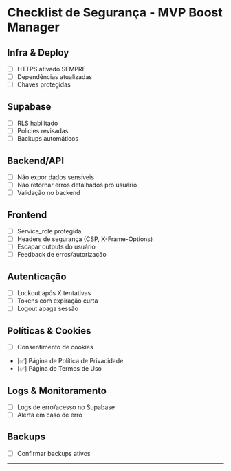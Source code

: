 # Checklist de Segurança - MVP Boost Manager

## Infra & Deploy
- [ ] HTTPS ativado SEMPRE
- [ ] Dependências atualizadas
- [ ] Chaves protegidas

## Supabase
- [ ] RLS habilitado
- [ ] Policies revisadas
- [ ] Backups automáticos

## Backend/API
- [ ] Não expor dados sensíveis
- [ ] Não retornar erros detalhados pro usuário
- [ ] Validação no backend

## Frontend
- [ ] Service_role protegida
- [ ] Headers de segurança (CSP, X-Frame-Options)
- [ ] Escapar outputs do usuário
- [ ] Feedback de erros/autorização

## Autenticação
- [ ] Lockout após X tentativas
- [ ] Tokens com expiração curta
- [ ] Logout apaga sessão

## Políticas & Cookies
- [ ] Consentimento de cookies
- [✅] Página de Política de Privacidade
- [✅] Página de Termos de Uso

## Logs & Monitoramento
- [ ] Logs de erro/acesso no Supabase
- [ ] Alerta em caso de erro

## Backups
- [ ] Confirmar backups ativos

---
